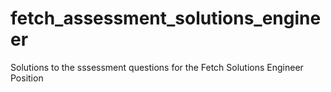 # fetch_assessment_solutions_engineer
Solutions to the sssessment questions for the Fetch Solutions Engineer Position
